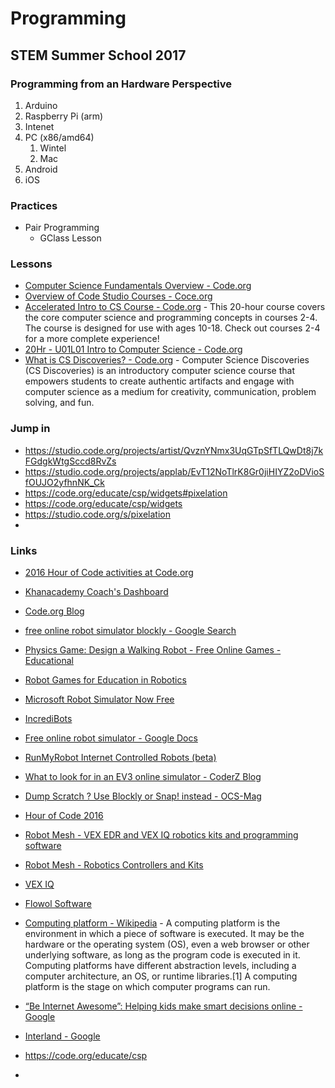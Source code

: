 # Programming
## STEM Summer School 2017
### Programming from an Hardware Perspective
1. Arduino
2. Raspberry Pi (arm)
3. Intenet
4. PC (x86/amd64)
   1. Wintel
   2. Mac
5. Android
6. iOS

### Practices
- Pair Programming
  - GClass Lesson
  
### Lessons
- [Computer Science Fundamentals Overview - Code.org](https://code.org/educate/curriculum/elementary-school)
- [Overview of Code Studio Courses - Coce.org](https://code.org/educate/curriculum/courses)
- [Accelerated Intro to CS Course - Code.org](https://studio.code.org/s/20-hour) - This 20-hour course covers the core computer science and programming concepts in courses 2-4. The course is designed for use with ages 10-18. Check out courses 2-4 for a more complete experience!
- [20Hr - U01L01 Intro to Computer Science - Code.org](https://studio.code.org/s/20-hour/stage/1/puzzle/1)
- [What is CS Discoveries? - Code.org](https://code.org/educate/csd) - Computer Science Discoveries (CS Discoveries) is an introductory computer science course that empowers students to create authentic artifacts and engage with computer science as a medium for creativity, communication, problem solving, and fun.


### Jump in
- https://studio.code.org/projects/artist/QvznYNmx3UqGTpSfTLQwDt8j7kFGdgkWtgSccd8RvZs
- https://studio.code.org/projects/applab/EvT12NoTlrK8Gr0jiHIYZ2oDVioSfOUJO2yfhnNK_Ck
- https://code.org/educate/csp/widgets#pixelation
- https://code.org/educate/csp/widgets
- https://studio.code.org/s/pixelation
- 


### Links
- [2016 Hour of Code activities at Code.org](http://blog.janzeteachesit.net/2016/12/20161206-hour-of-code-2016.html)
- [Khanacademy Coach's Dashboard](https://www.khanacademy.org/coach/dashboard)
- [Code.org Blog](http://blog.code.org/archive)
- [free online robot simulator blockly - Google Search](https://www.google.ca/search?rlz=1C1CHBF_enCA700CA700&q=free+online+robot+simulator+blockly&spell=1&sa=X&ved=0ahUKEwjf6eeb6KfVAhXCh1QKHZG-CYYQvwUIJSgA&biw=1680&bih=954)
- [Physics Game: Design a Walking Robot - Free Online Games - Educational](http://skunksoup.com/2012/01/free-online-games/skill-chance/physics/rag-doll/walkinator-design-a-walking-robot)
- [Robot Games for Education in Robotics](http://www.opraus.com/robot-game/)
- [Microsoft Robot Simulator Now Free](http://aidreams.co.uk/forum/index.php?topic=3614.0)
- [IncrediBots](http://incredibots.com/)
- [Free online robot simulator - Google Docs](https://docs.google.com/document/d/1KznyJyCvteb8HX_hj5vMpdqQObALBPiPMRyMPFBu3pU/edit)
- [RunMyRobot Internet Controlled Robots \(beta\)](https://letsrobot.tv/blockly)
- [What to look for in an EV3 online simulator - CoderZ Blog](http://gocoderz.com/blog/ev3-online-simulator/)
- [Dump Scratch ? Use Blockly or Snap! instead - OCS-Mag](http://www.ocsmag.com/2016/07/12/dump-scratch-use-blockly-or-snap-instead/)
- [Hour of Code 2016](https://www.robotmesh.com/hoc2016)
- [Robot Mesh - VEX EDR and VEX IQ robotics kits and programming software](https://www.robotmesh.com/)
- [Robot Mesh - Robotics Controllers and Kits](https://www.robotmesh.com/studio/)
- [VEX IQ](https://www.robotmesh.com/vexiq/)
- [Flowol Software](https://www.robotmesh.com/flowol-software/)
- [Computing platform - Wikipedia](https://www.wikiwand.com/en/Computing_platform) - A computing platform is the environment in which a piece of software is executed. It may be the hardware or the operating system (OS), even a web browser or other underlying software, as long as the program code is executed in it. Computing platforms have different abstraction levels, including a computer architecture, an OS, or runtime libraries.[1] A computing platform is the stage on which computer programs can run.
- [“Be Internet Awesome”: Helping kids make smart decisions online - Google](https://www.blog.google/topics/families/be-internet-awesome-helping-kids-make-smart-decisions-online/)
- [Interland - Google](https://beinternetawesome.withgoogle.com/interland?utm_source=keword&utm_medium=blog-pr&utm_campaign=bia-blog-game)
- https://code.org/educate/csp

- [](https://beinternetawesome.withgoogle.com/resources?utm_source=keword&utm_medium=blog-pr&utm_campaign=bia-blog-curic)
